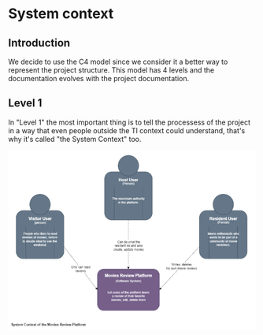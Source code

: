 # System context

## Introduction
We decide to use the C4 model since we consider it a better way to represent the project structure. This model has 4 levels and the documentation evolves with the project documentation. 
## Level 1
In "Level 1" the most important thing is to tell the processess of the project in a way that even people outside the TI context could understand, that's why it's called "the System Context" too.

![](./../Images/SystemContextAPI.png)